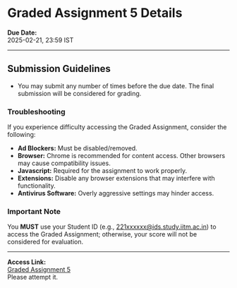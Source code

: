 # Graded Assignment 5 Details

**Due Date:**  
2025-02-21, 23:59 IST

---

## Submission Guidelines

- You may submit any number of times before the due date. The final submission will be considered for grading.

### Troubleshooting

If you experience difficulty accessing the Graded Assignment, consider the following:

- **Ad Blockers:** Must be disabled/removed.
- **Browser:** Chrome is recommended for content access. Other browsers may cause compatibility issues.
- **Javascript:** Required for the assignment to work properly.
- **Extensions:** Disable any browser extensions that may interfere with functionality.
- **Antivirus Software:** Overly aggressive settings may hinder access.

### Important Note

You **MUST** use your Student ID (e.g., 221xxxxxx@ids.study.iitm.ac.in) to access the Graded Assignment; otherwise, your score will not be considered for evaluation.

---

**Access Link:**  
[Graded Assignment 5](https://exam.sanand.workers.dev/ids-2025-01-ga5)  
Please attempt it.